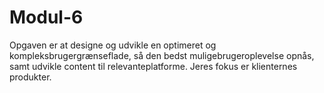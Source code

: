 # Modul-6
Opgaven er at designe og udvikle en optimeret og kompleksbrugergrænseflade, så den bedst muligebrugeroplevelse opnås, samt udvikle content til relevanteplatforme. Jeres fokus er klienternes produkter.
